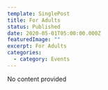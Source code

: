 ```yaml
---
template: SinglePost
title: For Adults
status: Published
date: 2020-05-01T05:00:00.000Z
featuredImage: ""
excerpt: For Adults
categories:
  - category: Events
---
```

No content provided